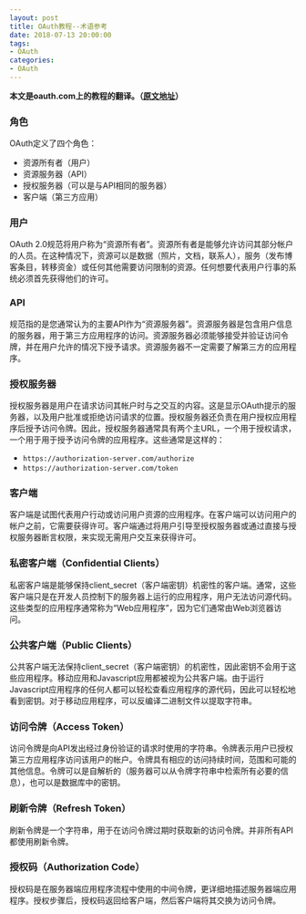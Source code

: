 ```yaml
---
layout: post
title: OAuth教程--术语参考
date: 2018-07-13 20:00:00
tags: 
- OAuth
categories:
- OAuth
---
```

**本文是oauth.com上的教程的翻译。（[原文地址](https://www.oauth.com)）**

### 角色

OAuth定义了四个角色：

- 资源所有者（用户）
- 资源服务器（API）
- 授权服务器（可以是与API相同的服务器）
- 客户端（第三方应用）

### 用户

OAuth 2.0规范将用户称为“资源所有者”。资源所有者是能够允许访问其部分帐户的人员。在这种情况下，资源可以是数据（照片，文档，联系人），服务（发布博客条目，转移资金）或任何其他需要访问限制的资源。任何想要代表用户行事的系统必须首先获得他们的许可。

### API

规范指的是您通常认为的主要API作为“资源服务器”。资源服务器是包含用户信息的服务器，用于第三方应用程序的访问。资源服务器必须能够接受并验证访问令牌，并在用户允许的情况下授予请求。资源服务器不一定需要了解第三方的应用程序。

### 授权服务器

授权服务器是用户在请求访问其帐户时与之交互的内容。这是显示OAuth提示的服务器，以及用户批准或拒绝访问请求的位置。授权服务器还负责在用户授权应用程序后授予访问令牌。因此，授权服务器通常具有两个主URL，一个用于授权请求，一个用于用于授予访问令牌的应用程序。这些通常是这样的：
- `https://authorization-server.com/authorize`
- `https://authorization-server.com/token`

### 客户端

客户端是试图代表用户行动或访问用户资源的应用程序。在客户端可以访问用户的帐户之前，它需要获得许可。客户端通过将用户引导至授权服务器或通过直接与授权服务器断言权限，来实现无需用户交互来获得许可。

### 私密客户端（Confidential Clients）

私密客户端是能够保持client_secret（客户端密钥）机密性的客户端。通常，这些客户端只是在开发人员控制下的服务器上运行的应用程序，用户无法访问源代码。这些类型的应用程序通常称为“Web应用程序”，因为它们通常由Web浏览器访问。

### 公共客户端（Public Clients）

公共客户端无法保持client_secret（客户端密钥）的机密性，因此密钥不会用于这些应用程序。移动应用和Javascript应用都被视为公共客户端。由于运行Javascript应用程序的任何人都可以轻松查看应用程序的源代码，因此可以轻松地看到密钥。对于移动应用程序，可以反编译二进制文件以提取字符串。

### 访问令牌（Access Token）

访问令牌是向API发出经过身份验证的请求时使用的字符串。令牌表示用户已授权第三方应用程序访问该用户的帐户。令牌具有相应的访问持续时间，范围和可能的其他信息。令牌可以是自解析的（服务器可以从令牌字符串中检索所有必要的信息），也可以是数据库中的密钥。

### 刷新令牌（Refresh Token）

刷新令牌是一个字符串，用于在访问令牌过期时获取新的访问令牌。并非所有API都使用刷新令牌。

### 授权码（Authorization Code）

授权码是在服务器端应用程序流程中使用的中间令牌，更详细地描述服务器端应用程序。授权步骤后，授权码返回给客户端，然后客户端将其交换为访问令牌。